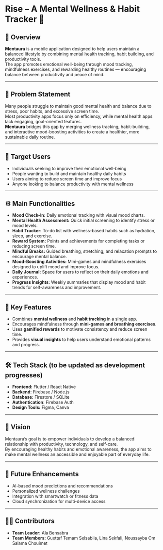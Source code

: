 # Rise – A Mental Wellness & Habit Tracker 🌿

## 📱 Overview
**Mentaura** is a mobile application designed to help users maintain a balanced lifestyle by combining mental health tracking, habit building, and productivity tools.  
The app promotes emotional well-being through mood tracking, mindfulness exercises, and rewarding healthy routines — encouraging balance between productivity and peace of mind.

---

## 🎯 Problem Statement
Many people struggle to maintain good mental health and balance due to stress, poor habits, and excessive screen time.  
Most productivity apps focus only on efficiency, while mental health apps lack engaging, goal-oriented features.  
**Mentaura** bridges this gap by merging wellness tracking, habit-building, and interactive mood-boosting activities to create a healthier, more sustainable daily routine.

---

## 👥 Target Users
- Individuals seeking to improve their emotional well-being  
- People wanting to build and maintain healthy daily habits  
- Users aiming to reduce screen time and improve focus  
- Anyone looking to balance productivity with mental wellness  

---

## ⚙️ Main Functionalities

- **Mood Check-In:** Daily emotional tracking with visual mood charts.  
- **Mental Health Assessment:** Quick initial screening to identify stress or mood levels.  
- **Habit Tracker:** To-do list with wellness-based habits such as hydration, sleep, and exercise.  
- **Reward System:** Points and achievements for completing tasks or reducing screen time.  
- **Mindful Breaks:** Guided breathing, stretching, and relaxation prompts to encourage mental balance.  
- **Mood-Boosting Activities:** Mini-games and mindfulness exercises designed to uplift mood and improve focus.  
- **Daily Journal:** Space for users to reflect on their daily emotions and experiences.  
- **Progress Insights:** Weekly summaries that display mood and habit trends for self-awareness and improvement.  

---

## 🧩 Key Features
- Combines **mental wellness** and **habit tracking** in a single app.  
- Encourages mindfulness through **mini-games and breathing exercises**.  
- Uses **gamified rewards** to motivate consistency and reduce screen time.  
- Provides **visual insights** to help users understand emotional patterns and progress.  

---

## 🛠️ Tech Stack (to be updated as development progresses)
- **Frontend:** Flutter / React Native  
- **Backend:** Firebase / Node.js  
- **Database:** Firestore / SQLite  
- **Authentication:** Firebase Auth  
- **Design Tools:** Figma, Canva  

---

## 🧠 Vision
Mentaura’s goal is to empower individuals to develop a balanced relationship with productivity, technology, and self-care.  
By encouraging healthy habits and emotional awareness, the app aims to make mental wellness an accessible and enjoyable part of everyday life.

---

## 🚀 Future Enhancements
- AI-based mood predictions and recommendations  
- Personalized wellness challenges  
- Integration with smartwatch or fitness data  
- Cloud synchronization for multi-device access  

---

## 👩‍💻 Contributors
- **Team Leader:** Ala Bensabra 
- **Team Members:** Guettaf Temam Selsabila, Lina Sekfali, Noussayba Om Salama Chouimet  


